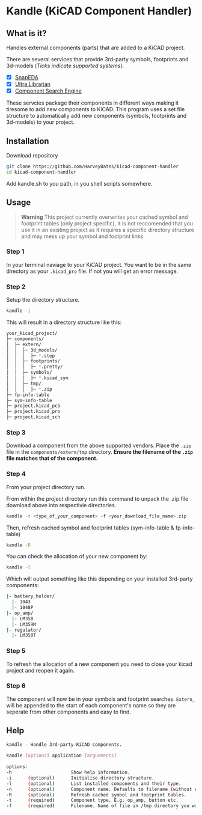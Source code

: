 # Kandle (KiCAD Component Handler)
## What is it?
Handles external components (parts) that are added to a KiCAD project. 

There are several services that provide 3rd-party symbols, footprints and 3d-models (*Ticks indicate supported systems*).

- [x] [SnapEDA](https://www.snapeda.com/)
- [x] [Ultra Librarian](https://www.ultralibrarian.com/)
- [x] [Component Search Engine](https://componentsearchengine.com/library/kicad)

These servcies package their components in different ways making it tiresome to add new components to KiCAD. 
This program uses a set file structure to automatically add new components (symbols, footprints and 3d-models) to your project.

## Installation
Download repository
```bash
git clone https://github.com/HarveyBates/kicad-component-handler
cd kicad-component-handler
```
Add kandle.sh to you path, in you shell scripts somewhere.

## Usage
>**Warning** 
>This project currently overwrites your cached symbol and footprint tables (only project specific), it is not reccomended 
that you use it in an existing project as it requires a specific directory structure and may mess up your symbol and 
footprint links.

### Step 1
In your terminal naviage to your KiCAD project. You want to be in the same directory as your `.kicad_pro` file. If not you will 
get an error message.

### Step 2
Setup the directory structure.
```bash
kandle -i
```
This will result in a directory structure like this:
```bash
your_kicad_project/
├─ components/
│  ├─ extern/
│  │  ├─ 3d_models/
│  │  │  ├─ *.step
│  │  ├─ footprints/
│  │  │  ├─ *.pretty/
│  │  ├─ symbols/
│  │  │  ├─ *.kicad_sym
│  │  ├─ tmp/
│  │  │  ├─ *.zip
├─ fp-info-table
├─ sym-info-table
├─ project.kicad_pcb
├─ project.kicad_pro
├─ project.kicad_sch
```
### Step 3
Download a component from the above supported vendors. Place the `.zip` file in the `components/extern/tmp` directory.
**Ensure the filename of the `.zip` file matches that of the component.**

### Step 4
From your project directory run.

From within the project directory run this command to unpack the .zip file download above into respectivie 
directories.
```bash
kandle -t <type_of_your_component> -f <your_download_file_name>.zip
```
Then, refresh cached symbol and footprint tables (sym-info-table & fp-info-table)
```bash
kandle -R
```
You can check the allocation of your new component by:
```bash
kandle -l
```
Which will output something like this depending on your installed 3rd-party components:
```bash
|- battery_holder/
  |- 1043
  |- 1048P
|- op_amp/
  |- LM358
  |- LM359M
|- regulator/
  |- LM350T
```

### Step 5
To refresh the allocation of a new component you need to close your kicad project and reopen it again.

### Step 6
The component will now be in your symbols and footprint searches. `Extern_` will be appended to the start of each component's name so they are seperate from other components and easy to find.

## Help
```bash
kandle - Handle 3rd-party KiCAD components.
 
kandle [options] application [arguements]
 
options:
-h                      Show help information.
-i      (optional)      Initialise directory structure.
-l      (optional)      List installed components and their type.
-n      (optional)      Component name. Defaults to filename (without extension).
-R      (optional)      Refresh cached symbol and footprint tables.
-t      (required)      Component type. E.g. op_amp, button etc.
-f      (required)      Filename. Name of file in /tmp directory you want to extract.
```

